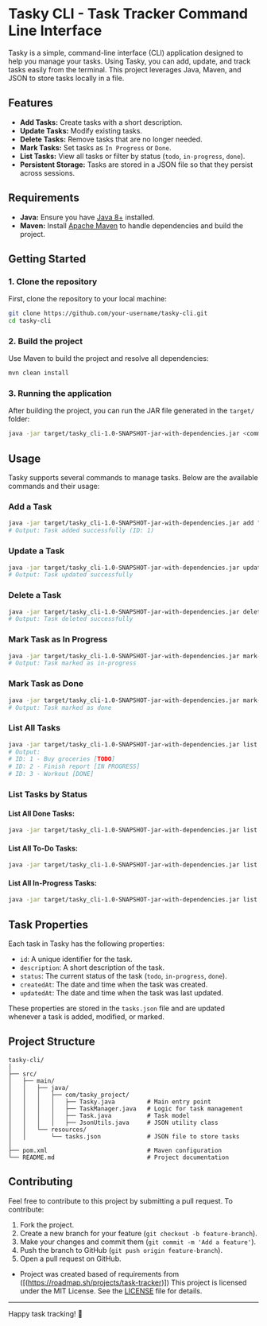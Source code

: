 
# Tasky CLI - Task Tracker Command Line Interface

Tasky is a simple, command-line interface (CLI) application designed to help you manage your tasks. Using Tasky, you can add, update, and track tasks easily from the terminal. This project leverages Java, Maven, and JSON to store tasks locally in a file. 

## Features

- **Add Tasks:** Create tasks with a short description.
- **Update Tasks:** Modify existing tasks.
- **Delete Tasks:** Remove tasks that are no longer needed.
- **Mark Tasks:** Set tasks as `In Progress` or `Done`.
- **List Tasks:** View all tasks or filter by status (`todo`, `in-progress`, `done`).
- **Persistent Storage:** Tasks are stored in a JSON file so that they persist across sessions.

## Requirements

- **Java:** Ensure you have [Java 8+](https://www.oracle.com/java/technologies/javase-jdk11-downloads.html) installed.
- **Maven:** Install [Apache Maven](https://maven.apache.org/install.html) to handle dependencies and build the project.

## Getting Started

### 1. Clone the repository

First, clone the repository to your local machine:

```bash
git clone https://github.com/your-username/tasky-cli.git
cd tasky-cli
```

### 2. Build the project

Use Maven to build the project and resolve all dependencies:

```bash
mvn clean install
```

### 3. Running the application

After building the project, you can run the JAR file generated in the `target/` folder:

```bash
java -jar target/tasky_cli-1.0-SNAPSHOT-jar-with-dependencies.jar <command> [args...]
```

## Usage

Tasky supports several commands to manage tasks. Below are the available commands and their usage:

### Add a Task

```bash
java -jar target/tasky_cli-1.0-SNAPSHOT-jar-with-dependencies.jar add "Buy groceries"
# Output: Task added successfully (ID: 1)
```

### Update a Task

```bash
java -jar target/tasky_cli-1.0-SNAPSHOT-jar-with-dependencies.jar update 1 "Buy groceries and cook dinner"
# Output: Task updated successfully
```

### Delete a Task

```bash
java -jar target/tasky_cli-1.0-SNAPSHOT-jar-with-dependencies.jar delete 1
# Output: Task deleted successfully
```

### Mark Task as In Progress

```bash
java -jar target/tasky_cli-1.0-SNAPSHOT-jar-with-dependencies.jar mark-in-progress 1
# Output: Task marked as in-progress
```

### Mark Task as Done

```bash
java -jar target/tasky_cli-1.0-SNAPSHOT-jar-with-dependencies.jar mark-done 1
# Output: Task marked as done
```

### List All Tasks

```bash
java -jar target/tasky_cli-1.0-SNAPSHOT-jar-with-dependencies.jar list
# Output: 
# ID: 1 - Buy groceries [TODO]
# ID: 2 - Finish report [IN PROGRESS]
# ID: 3 - Workout [DONE]
```

### List Tasks by Status

#### List All Done Tasks:

```bash
java -jar target/tasky_cli-1.0-SNAPSHOT-jar-with-dependencies.jar list done
```

#### List All To-Do Tasks:

```bash
java -jar target/tasky_cli-1.0-SNAPSHOT-jar-with-dependencies.jar list todo
```

#### List All In-Progress Tasks:

```bash
java -jar target/tasky_cli-1.0-SNAPSHOT-jar-with-dependencies.jar list in-progress
```

## Task Properties

Each task in Tasky has the following properties:

- `id`: A unique identifier for the task.
- `description`: A short description of the task.
- `status`: The current status of the task (`todo`, `in-progress`, `done`).
- `createdAt`: The date and time when the task was created.
- `updatedAt`: The date and time when the task was last updated.

These properties are stored in the `tasks.json` file and are updated whenever a task is added, modified, or marked.

## Project Structure

```
tasky-cli/
│
├── src/
│   ├── main/
│   │   ├── java/
│   │   │   ├── com/tasky_project/
│   │   │   │   ├── Tasky.java         # Main entry point
│   │   │   │   ├── TaskManager.java   # Logic for task management
│   │   │   │   ├── Task.java          # Task model
│   │   │   │   ├── JsonUtils.java     # JSON utility class
│   │   └── resources/
│   │       └── tasks.json             # JSON file to store tasks
│
├── pom.xml                            # Maven configuration
└── README.md                          # Project documentation
```

## Contributing

Feel free to contribute to this project by submitting a pull request. To contribute:

1. Fork the project.
2. Create a new branch for your feature (`git checkout -b feature-branch`).
3. Make your changes and commit them (`git commit -m 'Add a feature'`).
4. Push the branch to GitHub (`git push origin feature-branch`).
5. Open a pull request on GitHub.

- Project was created based of requirements from ([(https://roadmap.sh/projects/task-tracker)])
This project is licensed under the MIT License. See the [LICENSE](LICENSE) file for details.

---

Happy task tracking! 🎯
```

